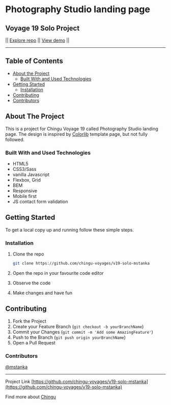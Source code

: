 # Photography Studio landing page

## Voyage 19 Solo Project

|| [Explore repo](https://github.com/chingu-voyages/v19-solo-mstanka) || [View demo](https://chingu-voyages.github.io/v19-solo-mstanka/) ||

----

<!-- TABLE OF CONTENTS -->
## Table of Contents

* [About the Project](#about-the-project)
  * [Built With and Used Technologies](#built-with)
* [Getting Started](#getting-started)
  * [Installation](#installation)
* [Contributing](#contributing)
* [Contributors](#contributors)

<!-- ABOUT THE PROJECT -->
## About The Project

This is a project for Chingu Voyage 19 called Photography Studio landing page. The design is inspired by [Colorlib](https://colorlib.com/preview/#capture) template page, but not fully followed.

### Built With and Used Technologies

* HTML5
* CSS3/Sass
* vanilla Javascript
* Flexbox, Grid
* BEM
* Responsive
* Mobile first
* JS contact form validation

<!-- GETTING STARTED -->
## Getting Started

To get a local copy up and running follow these simple steps.

### Installation

1. Clone the repo

    ```sh
    git clone https://github.com/chingu-voyages/v19-solo-mstanka
    ```

2. Open the repo in your favourite code editor

3. Observe the code

4. Make changes and have fun

<!-- CONTRIBUTING -->
## Contributing

1. Fork the Project
2. Create your Feature Branch (`git checkout -b yourBranchName`)
3. Commit your Changes (`git commit -m 'Add some AmazingFeature'`)
4. Push to the Branch (`git push origin yourBranchName`)
5. Open a Pull Request

<!-- CONTRIBUTORS -->
### Contributors

[@mstanka](https://github.com/mstanka)

----

Project Link [https://github.com/chingu-voyages/v19-solo-mstanka](https://github.com/chingu-voyages/v19-solo-mstanka)

Find more about [Chingu](https://www.chingu.io/)
